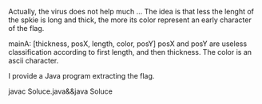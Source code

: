 Actually, the virus does not help much ...
The idea is that less the lenght of the spkie is long and thick, the more its color represent an early character of the flag.

mainA:
[thickness, posX, length, color, posY]
posX and posY are useless
classification according to first length, and then thickness. The color is an ascii character.

I provide a Java program extracting the flag.

javac Soluce.java&&java Soluce



